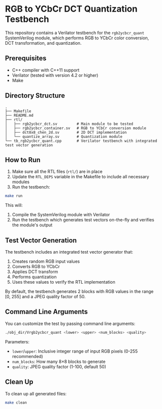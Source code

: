 # RGB to YCbCr DCT Quantization Testbench

This repository contains a Verilator testbench for the `rgb2ycbcr_quant` SystemVerilog module, which performs RGB to YCbCr color conversion, DCT transformation, and quantization.

## Prerequisites

- C++ compiler with C++11 support
- Verilator (tested with version 4.2 or higher)
- Make

## Directory Structure

```
.
├── Makefile
├── README.md
├── rtl/
│   ├── rgb2ycbcr_dct.sv         # Main module to be tested
│   ├── rgb2ycbcr_container.sv   # RGB to YCbCr conversion module
│   ├── dct8x8_chen_2d.sv        # 2D DCT implementation
│   └── quantize_array.sv        # Quantization module
└── tb_rgb2ycbcr_quant.cpp       # Verilator testbench with integrated test vector generation
```

## How to Run

1. Make sure all the RTL files (`rtl/`) are in place
2. Update the `RTL_DEPS` variable in the Makefile to include all necessary modules
3. Run the testbench:

```bash
make run
```

This will:
1. Compile the SystemVerilog module with Verilator
2. Run the testbench which generates test vectors on-the-fly and verifies the module's output

## Test Vector Generation

The testbench includes an integrated test vector generator that:
1. Creates random RGB input values
2. Converts RGB to YCbCr
3. Applies DCT transform 
4. Performs quantization
5. Uses these values to verify the RTL implementation

By default, the testbench generates 2 blocks with RGB values in the range [0, 255] and a JPEG quality factor of 50.

## Command Line Arguments

You can customize the test by passing command line arguments:

```bash
./obj_dir/Vrgb2ycbcr_quant <lower> <upper> <num_blocks> <quality>
```

Parameters:
- `lower`/`upper`: Inclusive integer range of input RGB pixels (0-255 recommended)
- `num_blocks`: How many 8×8 blocks to generate
- `quality`: JPEG quality factor (1-100, default 50)

## Clean Up

To clean up all generated files:

```bash
make clean
``` 